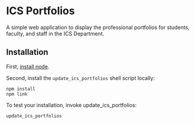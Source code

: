 # ICS Portfolios

A simple web application to display the professional portfolios for students, faculty, and staff in the ICS Department.

## Installation

First, [install node](https://nodejs.org/en/).
 
Second, install the `update_ics_portfolios` shell script locally:
 
 ```
 npm install
 npm link
 ```

To test your installation, invoke update_ics_portfolios:

```
update_ics_portfolios
```





